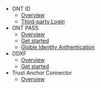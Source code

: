 
- ONT ID
  - [Overview](docs-en/ontid/overview.md)
  - [Third-party Login](docs-en/ontid/thirdparty_login.md)
- ONT PASS
  - [Overview](docs-en/ontpass/overview.md)
  - [Get started](docs-en/ontpass/ontpass-auth.md)
  - [Globle Identity Anthentication](docs-en/ontpass/ONTTA.md)
- DDXF
  - [Overview](docs-en/ddxf/overview.md)
  - [Get started](docs-en/ddxf/get_started.md)
- Trust Anchor Connector
  - [Overview](docs-en/taconnector/overview.md)

